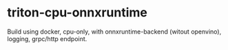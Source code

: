 # triton-cpu-onnxruntime

Build using docker, cpu-only, with onnxruntime-backend (witout openvino), logging, grpc/http endpoint.
